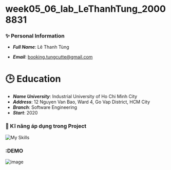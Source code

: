 # week05_06_lab_LeThanhTung_20008831

### :sparkles: Personal Information 

- ***Full Name***: Lê Thanh Tùng

- ***Email***: booking.tungcutte@gmail.com
# :clock3: Education

- ***Name University***: Industrial University of Ho Chi Minh City
- ***Address***: 12 Nguyen Van Bao, Ward 4, Go Vap District, HCM City
- ***Branch***: Software Engineering
- ***Start***: 2020
### :seedling: Kĩ năng áp dụng trong Project
![My Skills](https://skillicons.dev/icons?i=html,css,spring,java,mysql,postman,git,github)

### :DEMO
![image](https://github.com/tungcutte35/week05_06_lab_LeThanhTung_20008831/assets/90129081/32af09bf-ec3a-4a3d-a3eb-3f5c49400cb0)
